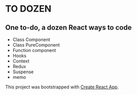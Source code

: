 # TO DOZEN

## One to-do, a dozen React ways to code

- Class Component
- Class PureComponent
- Function component
- Hooks
- Context
- Redux
- Suspense
- memo

This project was bootstrapped with [Create React App](https://github.com/facebook/create-react-app).
